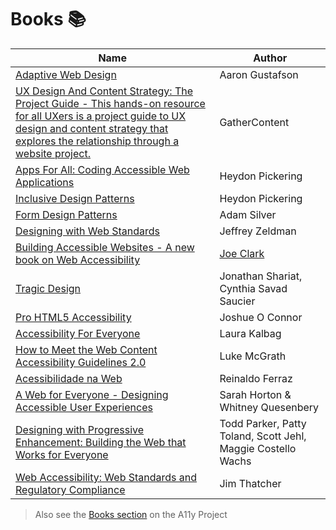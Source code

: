 # Books :books:

| Name | Author |
|---   |---     |
| [Adaptive Web Design](https://www.amazon.com/Adaptive-Web-Design-Experiences-Progressive/dp/098358950X) | Aaron Gustafson |
| [UX Design And Content Strategy: The Project Guide - This hands-on resource for all UXers is a project guide to UX design and content strategy that explores the relationship through a website project.](https://gathercontent.com/a-project-guide-to-ux-design-download-pdf) | GatherContent |
| [Apps For All: Coding Accessible Web Applications](https://shop.smashingmagazine.com/products/apps-for-all) | Heydon Pickering |
| [Inclusive Design Patterns](https://shop.smashingmagazine.com/products/inclusive-design-patterns) | Heydon Pickering |
| [Form Design Patterns](https://www.smashingmagazine.com/printed-books/form-design-patterns/) | Adam Silver |
| [Designing with Web Standards](https://www.amazon.com/Designing-Web-Standards-Jeffrey-Zeldman/dp/0321616952) | Jeffrey Zeldman |
| [Building Accessible Websites - A new book on Web Accessibility](http://joeclark.org/book/) | [Joe Clark](http://joeclark.org/)
| [Tragic Design](http://www.tragicdesign.com/) | Jonathan Shariat, Cynthia Savad Saucier |
| [Pro HTML5 Accessibility](https://www.amazon.com/Pro-HTML5-Accessibility-Professional-Apress/dp/1430241942) | Joshue O Connor |
| [Accessibility For Everyone](https://abookapart.com/products/accessibility-for-everyone) | Laura Kalbag |
| [How to Meet the Web Content Accessibility Guidelines 2.0](https://www.wuhcag.com/wcag/) | Luke McGrath |
| [Acessibilidade na Web](https://www.amazon.com.br/Acessibilidade-web-Universit%C3%A1ria-Reinaldo-Ferraz-ebook/dp/B077ZW7267?qid=1527961804&refinements=p_27%3AReinaldo+Ferraz&sr=1-2&text=Reinaldo+Ferraz&ref=sr_1_2) | Reinaldo Ferraz |
| [A Web for Everyone - Designing Accessible User Experiences](http://rosenfeldmedia.com/books/a-web-for-everyone/) | Sarah Horton & Whitney Quesenbery |
| [Designing with Progressive Enhancement: Building the Web that Works for Everyone](https://www.amazon.com/Designing-Progressive-Enhancement-Building-Everyone/dp/0321658884/) | Todd Parker, Patty Toland, Scott Jehl, Maggie Costello Wachs |
| [Web Accessibility: Web Standards and Regulatory Compliance](https://www.amazon.com/Web-Accessibility-Standards-Regulatory-Compliance/dp/1590596382) | Jim Thatcher |

> Also see the [Books section](https://a11yproject.com/resources/#books) on the A11y Project